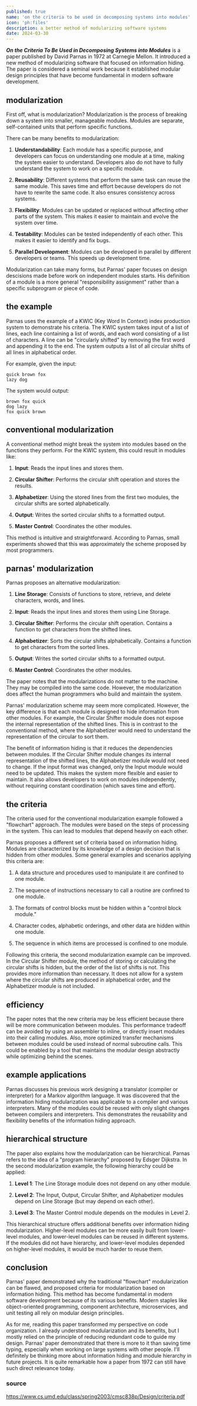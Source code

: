 ```yaml
---
published: true
name: 'on the criteria to be used in decomposing systems into modules'
icon: 'ph:files'
description: a better method of modularizing software systems
date: 2024-03-30
---
```


**_On the Criteria To Be Used in Decomposing Systems into Modules_** is a paper published by David Parnas in 1972 at Carnegie Mellon. It introduced a new method of modularizing software that focused on information hiding. The paper is considered a seminal work because it established modular design principles that have become fundamental in modern software development.

## modularization

First off, what is modularization? Modularization is the process of breaking down a system into smaller, manageable modules. Modules are separate, self-contained units that perform specific functions.

There can be many benefits to modularization:

1. **Understandability**: Each module has a specific purpose, and developers can focus on understanding one module at a time, making the system easier to understand. Developers also do not have to fully understand the system to work on a specific module.

2. **Reusability**: Different systems that perform the same task can reuse the same module. This saves time and effort because developers do not have to rewrite the same code. It also ensures consistency across systems.

3. **Flexibility**: Modules can be updated or replaced without affecting other parts of the system. This makes it easier to maintain and evolve the system over time.

4. **Testability**: Modules can be tested independently of each other. This makes it easier to identify and fix bugs.

5. **Parallel Development**: Modules can be developed in parallel by different developers or teams. This speeds up development time.

Modularization can take many forms, but Parnas' paper focuses on design descisions made before work on independent modules starts. His definition of a module is a more general "responsibility assignment" rather than a specific subprogram or piece of code.

## the example

Parnas uses the example of a KWIC (Key Word In Context) index production system to demonstrate his criteria. The KWIC system takes input of a list of lines, each line containing a list of words, and each word consisting of a list of characters. A line can be "circularly shifted" by removing the first word and appending it to the end. The system outputs a list of all circular shifts of all lines in alphabetical order.

For example, given the input:

```plaintext
quick brown fox
lazy dog
```

The system would output:

```plaintext
brown fox quick
dog lazy
fox quick brown
```

## conventional modularization

A conventional method might break the system into modules based on the functions they perform. For the KWIC system, this could result in modules like:

1. **Input**: Reads the input lines and stores them.

2. **Circular Shifter**: Performs the circular shift operation and stores the results.

3. **Alphabetizer**: Using the stored lines from the first two modules, the circular shifts are sorted alphabetically.

4. **Output**: Writes the sorted circular shifts to a formatted output.

5. **Master Control**: Coordinates the other modules.

This method is intuitive and straightforward. According to Parnas, small experiments showed that this was approximately the scheme proposed by most programmers.

## parnas' modularization

Parnas proposes an alternative modularization:

1. **Line Storage**: Consists of functions to store, retrieve, and delete characters, words, and lines.

2. **Input**: Reads the input lines and stores them using Line Storage.

3. **Circular Shifter**: Performs the circular shift operation. Contains a function to get characters from the shifted lines.

4. **Alphabetizer**: Sorts the circular shifts alphabetically. Contains a function to get characters from the sorted lines.

5. **Output**: Writes the sorted circular shifts to a formatted output.

6. **Master Control**: Coordinates the other modules.

The paper notes that the modularizations do not matter to the machine. They may be compiled into the same code. However, the modularization does affect the human programmers who build and maintain the system.

Parnas' modularization scheme may seem more complicated. However, the key difference is that each module is designed to hide information from other modules. For example, the Circular Shifter module does not expose the internal representation of the shifted lines. This is in contrast to the conventional method, where the Alphabetizer would need to understand the representation of the circular to sort them.

The benefit of information hiding is that it reduces the dependencies between modules. If the Circular Shifter module changes its internal representation of the shifted lines, the Alphabetizer module would not need to change. If the input format was changed, only the Input module would need to be updated. This makes the system more flexible and easier to maintain. It also allows developers to work on modules independently, without requiring constant coordination (which saves time and effort).

## the criteria

The criteria used for the conventional modularization example followed a "flowchart" approach. The modules were based on the steps of processing in the system. This can lead to modules that depend heavily on each other.

Parnas proposes a different set of criteria based on information hiding. Modules are characterized by its knowledge of a design decision that is hidden from other modules. Some general examples and scenarios applying this criteria are:

1. A data structure and procedures used to manipulate it are confined to one module.

2. The sequence of instructions necessary to call a routine are confined to one module.

3. The formats of control blocks must be hidden within a "control block module."

4. Character codes, alphabetic orderings, and other data are hidden within one module.

5. The sequence in which items are processed is confined to one module.

Following this criteria, the second modularization example can be improved. In the Circular Shifter module, the method of storing or calculating the circular shifts is hidden, but the order of the list of shifts is not. This provides more information than necessary. It does not allow for a system where the circular shifts are produced in alphabetical order, and the Alphabetizer module is not included.

## efficiency

The paper notes that the new criteria may be less efficient because there will be more communication between modules. This performance tradeoff can be avoided by using an assembler to inline, or directly insert modules into their calling modules. Also, more optimized transfer mechanisms between modules could be used instead of normal subroutine calls. This could be enabled by a tool that maintains the modular design abstractly while optimizing behind the scenes.

## example applications

Parnas discusses his previous work designing a translator (compiler or interpreter) for a Markov algorithm language. It was discovered that the information hiding modularization was applicable to a compiler and various interpreters. Many of the modules could be reused with only slight changes between compilers and interpreters. This demonstrates the reusability and flexibility benefits of the information hiding approach.

## hierarchical structure

The paper also explains how the modularization can be hierarchical. Parnas refers to the idea of a "program hierarchy" proposed by Edsger Dijkstra. In the second modularization example, the following hierarchy could be applied:

1. **Level 1**: The Line Storage module does not depend on any other module.

2. **Level 2**: The Input, Output, Circular Shifter, and Alphabetizer modules depend on Line Storage (but may depend on each other).

3. **Level 3**: The Master Control module depends on the modules in Level 2.

This hierarchical structure offers additional benefits over information hiding modularization. Higher-level modules can be more easily built from lower-level modules, and lower-level modules can be reused in different systems. If the modules did not have hierarchy, and lower-level modules depended on higher-level modules, it would be much harder to reuse them.

## conclusion

Parnas' paper demonstrated why the traditional "flowchart" modularization can be flawed, and proposed criteria for modularization based on information hiding. This method has become fundamental in modern software development because of its various benefits. Modern staples like object-oriented programming, component architecture, microservices, and unit testing all rely on modular design principles.

As for me, reading this paper transformed my perspective on code organization. I already understood modularization and its benefits, but I mostly relied on the principle of reducing redundant code to guide my design. Parnas' paper demonstrated that there is more to it than saving time typing, especially when working on large systems with other people. I'll definitely be thinking more about information hiding and module hierarchy in future projects. It is quite remarkable how a paper from 1972 can still have such direct relevance today.

### source

<https://www.cs.umd.edu/class/spring2003/cmsc838p/Design/criteria.pdf>
